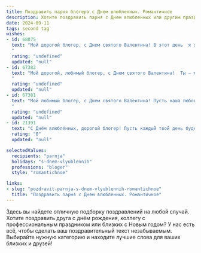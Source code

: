 ```yaml
---
title: Поздравить парня блогера с Днем влюбленных. Романтичное
description: Хотите поздравить парня с Днем влюбленных или другим праздником? Наш ИИ создаст незабываемое поздравление, а вы обязательно выделитесь среди других.  
date: 2024-09-11
tags: second tag
wishes:
- id: 68875
  text: "Мой дорогой блогер, с Днем святого Валентина! В этот день  я хочу признаться тебе в любви. Твой талант, твоя креативность, твоя искренность – все это заставляет мое сердце биться чаще. Желаю тебе море вдохновения, ярких эмоций и  любви, которая будет освещать твою жизнь!
  "
  rating: "undefined"
  updated: "null"
- id: 67382
  text: "Мой дорогой, любимый блогер, с Днем святого Валентина!  Ты — мой вдохновитель, моя муза,  человек, который заставляет мое сердце биться чаще. Спасибо за каждый день, проведенный с тобой, за твои смешные шутки, за твои глубокие мысли, за твою любовь. Хочу, чтобы наша история любви продолжалась вечно, и чтобы каждый день был наполнен страстью, романтикой и счастьем!
  "
  rating: "undefined"
  updated: "null"
- id: 67381
  text: "Мой любимый блогер, с Днем святого Валентина! Пусть наша любовь будет яркой, как твои видео, и вдохновляющей, как твои тексты.❤️
  "
  rating: "undefined"
  updated: "null"
- id: 21391
  text: "С Днём влюблённых, дорогой блогер! Пусть каждый твой день будет наполнен не только творческими идеями, но и теплыми чувствами. Желаю, чтобы любовь к твоему делу и близким только крепла с каждым новым постом. Пусть твои видеоролики и посты будут не только источником вдохновения для зрителей, но и отражением твоей счастливой личной жизни. Счастья, любви и много позитива в этот прекрасный день!"
  rating: "0"
  updated: "null"

selectedValues:
  recipients: "parnja"
  holidays: "s-dnem-vlyublennih"
  professions: "bloger"
  style: "romantichnoe"

links:
- slug: "pozdravit-parnja-s-dnem-vlyublennih-romantichnoe"
  title: "Поздравить парня с Днем влюбленных. Романтичное"
---
```


Здесь вы найдете отличную подборку поздравлений на любой случай. 
Хотите поздравить друга с днём рождения, коллегу с профессиональным праздником или близких с Новым годом? У нас есть всё, чтобы сделать ваш поздравительный текст незабываемым. Выбирайте нужную категорию и находите лучшие слова для ваших близких и друзей!
